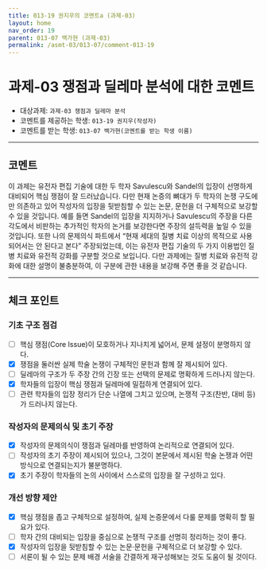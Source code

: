 ```yaml
---
title: 013-19 권지우의 코멘트a (과제-03) 
layout: home
nav_order: 19
parent: 013-07 백가현 (과제-03)
permalink: /asmt-03/013-07/comment-013-19
---
```


# 과제-03 쟁점과 딜레마 분석에 대한 코멘트

- 대상과제: `과제-03 쟁점과 딜레마 분석`
- 코멘트를 제공하는 학생: `013-19 권지우(작성자)` 
- 코멘트를 받는 학생: `013-07 백가현(코멘트를 받는 학생 이름)` 

---

## 코멘트

이 과제는 유전자 편집 기술에 대한 두 학자 Savulescu와 Sandel의 입장이 선명하게 대비되어 핵심 쟁점이 잘 드러났습니다. 다만 현재 논증의 뼈대가 두 학자의 논쟁 구도에만 의존하고 있어 작성자의 입장을 뒷받침할 수 있는 논문, 문헌을 더 구체적으로 보강할 수 있을 것입니다. 예를 들면 Sandel의 입장을 지지하거나 Savulescu의 주장을 다른 각도에서 비판하는 추가적인 학자의 논거를 보강한다면 주장의 설득력을 높일 수 있을 것입니다. 또한 나의 문제의식 파트에서 “현재 세대의 질병 치료 이상의 목적으로 사용되어서는 안 된다고 본다” 주장되었는데, 이는 유전자 편집 기술의 두 가지 이용법인 질병 치료와 유전적 강화를 구분할 것으로 보입니다. 다만 과제에는 질병 치료와 유전적 강화에 대한 설명이 불충분하여, 이 구분에 관한 내용을 보강해 주면 좋을 것 같습니다. 

---

## 체크 포인트

### **기초 구조 점검**
- [ ] 핵심 쟁점(Core Issue)이 모호하거나 지나치게 넓어서, 문제 설정이 분명하지 않다.
- [x] 쟁점을 둘러싼 실제 학술 논쟁이 구체적인 문헌과 함께 잘 제시되어 있다.
- [ ] 딜레마의 구조가 두 주장 간의 긴장 또는 선택의 문제로 명확하게 드러나지 않는다.
- [x] 학자들의 입장이 핵심 쟁점과 딜레마에 밀접하게 연결되어 있다.
- [ ] 관련 학자들의 입장 정리가 단순 나열에 그치고 있으며, 논쟁적 구조(찬반, 대비 등)가 드러나지 않는다.

### **작성자의 문제의식 및 초기 주장**
- [x] 작성자의 문제의식이 쟁점과 딜레마를 반영하여 논리적으로 연결되어 있다.
- [ ] 작성자의 초기 주장이 제시되어 있으나, 그것이 본문에서 제시된 학술 논쟁과 어떤 방식으로 연결되는지가 불분명하다.
- [x] 초기 주장이 학자들의 논의 사이에서 스스로의 입장을 잘 구성하고 있다.

### **개선 방향 제안**
- [x] 핵심 쟁점을 좁고 구체적으로 설정하여, 실제 논증문에서 다룰 문제를 명확히 할 필요가 있다.
- [ ] 학자 간의 대비되는 입장을 중심으로 논쟁적 구조를 선명히 정리하는 것이 좋다.
- [x] 작성자의 입장을 뒷받침할 수 있는 논문·문헌을 구체적으로 더 보강할 수 있다.
- [ ] 서론이 될 수 있는 문제 배경 서술을 간결하게 재구성해보는 것도 도움이 될 것이다.